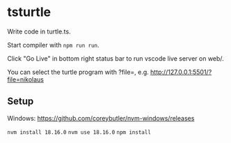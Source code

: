 # tsturtle

Write code in turtle.ts.

Start compiler with `npm run run`.

Click "Go Live" in bottom right status bar to run vscode live server on web/.

You can select the turtle program with ?file=, e.g. http://127.0.0.1:5501/?file=nikolaus

## Setup

Windows: https://github.com/coreybutler/nvm-windows/releases

`nvm install 18.16.0`
`nvm use 18.16.0`
`npm install`
